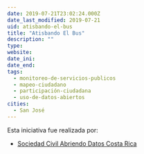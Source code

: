 ```yaml
---
date: 2019-07-21T23:02:24.000Z
date_last_modified: 2019-07-21
uid: atisbando-el-bus
title: "Atisbando El Bus"
description: ""
type: 
website: 
date_ini: 
date_end: 
tags:
  - monitoreo-de-servicios-publicos
  - mapeo-ciudadano
  - participación-ciudadana
  - uso-de-datos-abiertos
cities: 
  - San José
---
```


Esta iniciativa fue realizada por:

- [Sociedad Civil Abriendo Datos Costa Rica](/organizaciones/sociedad-civil-abriendo-datos-costa-rica)
